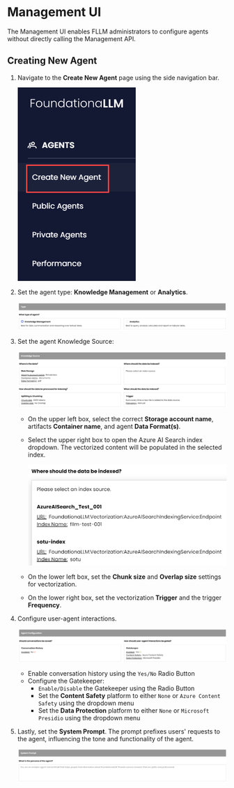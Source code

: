 # Management UI

The Management UI enables FLLM administrators to configure agents without directly calling the Management API.

## Creating New Agent

1. Navigate to the **Create New Agent** page using the side navigation bar.
    
    ![FLLM Create New Agent tab.](../media/fllm-management-interface.png "Create New Agent")

2. Set the agent type: **Knowledge Management** or **Analytics**.

    ![Create New Agent select Agent Type.](../media/agent-type-selection.png "Agent Type")

3. Set the agent Knowledge Source:

    ![Agent Knowledge Source four-tile view.](../media/agent-knowledge-source.png "Agent Knowledge Source")

     - On the upper left box, select the correct **Storage account name**, artifacts **Container name**, and agent **Data Format(s)**.
     - Select the upper right box to open the Azure AI Search index dropdown. The vectorized content will be populated in the selected index.

        ![Agent Knowledge Source Index Selection.](../media/aisearch-index-dropdown.png "Index Selection")
     
     - On the lower left box, set the **Chunk size** and **Overlap size** settings for vectorization.
     - On the lower right box, set the vectorization **Trigger** and the trigger **Frequency**.

4. Configure user-agent interactions.

    ![User-Agent Interactions & Gatekeeper Configuration.](../media/user-agent-interactions-config.png "User-Agent Interactions")

    - Enable conversation history using the `Yes/No` Radio Button
    - Configure the Gatekeeper:
        - `Enable/Disable` the Gatekeeper using the Radio Button
        - Set the **Content Safety** platform to either `None` or `Azure Content Safety` using the dropdown menu
        - Set the **Data Protection** platform to either `None` or `Microsoft Presidio` using the dropdown menu

5. Lastly, set the **System Prompt**. The prompt prefixes users' requests to the agent, influencing the tone and functionality of the agent.

    ![Set Agent Prompt.](../media/set-system-prompt.png "Agent Prompt")